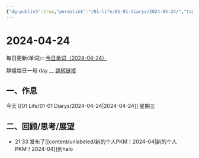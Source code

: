 ```yaml
---
{"dg-publish":true,"permalink":"/01-life/01-01-diarys/2024-04-24/","tags":["Diary"]}
---
```



# 2024-04-24
每日更新(单词)::
[今日单词（2024-04-24）]()

静姐每日一句 day __
[跳转链接](https://www.123pan.com/FileView?fileId=5435933&shareKey=FckCjv-cjUUA&sharePwd=)


## 一、作息
今天 [[01 Life/01-01 Diarys/2024-04-24\|2024-04-24]] 星期三





## 二、回顾/思考/展望








- 21:33 发布了[[content/unlabeled/新的个人PKM！2024-04\|新的个人PKM！2024-04]]到halo 